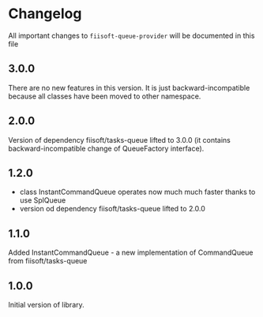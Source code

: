 # Changelog

All important changes to `fiisoft-queue-provider` will be documented in this file

## 3.0.0

There are no new features in this version.
It is just backward-incompatible because all classes have been moved to other namespace.

## 2.0.0

Version of dependency fiisoft/tasks-queue lifted to 3.0.0 
(it contains backward-incompatible change of QueueFactory interface).

## 1.2.0

- class InstantCommandQueue operates now much much faster thanks to use SplQueue
- version od dependency fiisoft/tasks-queue lifted to 2.0.0

## 1.1.0

Added InstantCommandQueue - a new implementation of CommandQueue from fiisoft/tasks-queue

## 1.0.0

Initial version of library.